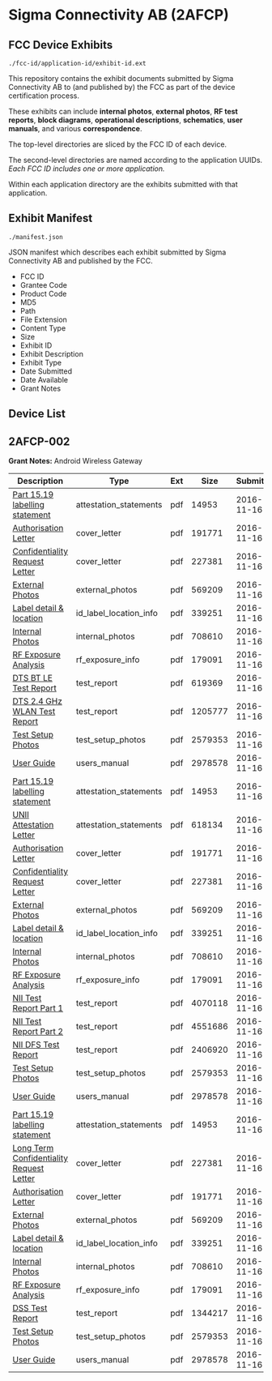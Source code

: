 # Sigma Connectivity AB (2AFCP)
## FCC Device Exhibits

```
./fcc-id/application-id/exhibit-id.ext
```

This repository contains the exhibit documents submitted by Sigma Connectivity AB to (and published by) the FCC as part of the device certification process.

These exhibits can include **internal photos**, **external photos**, **RF test reports**, **block diagrams**, **operational descriptions**, **schematics**, **user manuals**, and various **correspondence**.

The top-level directories are sliced by the FCC ID of each device.

The second-level directories are named according to the application UUIDs. *Each FCC ID includes one or more application.*

Within each application directory are the exhibits submitted with that application. 

## Exhibit Manifest

```
./manifest.json
```

JSON manifest which describes each exhibit submitted by Sigma Connectivity AB and published by the FCC.

- FCC ID
- Grantee Code
- Product Code
- MD5
- Path
- File Extension
- Content Type
- Size
- Exhibit ID
- Exhibit Description
- Exhibit Type
- Date Submitted
- Date Available
- Grant Notes

## Device List
## 2AFCP-002
**Grant Notes:** Android Wireless Gateway

| Description | Type | Ext | Size | Submitted | Available |
| ----------- | ---- | --- | ---- | --------- | --------- |
| [Part 15.19 labelling statement](2AFCP-002/3136f4f0826d77d97c503f646e5f9eab/3197342.pdf) | attestation_statements | pdf | 14953 | 2016-11-16 | 2016-11-16 |
| [Authorisation Letter](2AFCP-002/3136f4f0826d77d97c503f646e5f9eab/3197345.pdf) | cover_letter | pdf | 191771 | 2016-11-16 | 2016-11-16 |
| [Confidentiality Request Letter](2AFCP-002/3136f4f0826d77d97c503f646e5f9eab/3197344.pdf) | cover_letter | pdf | 227381 | 2016-11-16 | 2016-11-16 |
| [External Photos](2AFCP-002/3136f4f0826d77d97c503f646e5f9eab/3197346.pdf) | external_photos | pdf | 569209 | 2016-11-16 | 2016-11-16 |
| [Label detail & location](2AFCP-002/3136f4f0826d77d97c503f646e5f9eab/3197347.pdf) | id_label_location_info | pdf | 339251 | 2016-11-16 | 2016-11-16 |
| [Internal Photos](2AFCP-002/3136f4f0826d77d97c503f646e5f9eab/3197348.pdf) | internal_photos | pdf | 708610 | 2016-11-16 | 2016-11-16 |
| [RF Exposure Analysis](2AFCP-002/3136f4f0826d77d97c503f646e5f9eab/3197353.pdf) | rf_exposure_info | pdf | 179091 | 2016-11-16 | 2016-11-16 |
| [DTS BT LE Test Report](2AFCP-002/3136f4f0826d77d97c503f646e5f9eab/3197385.pdf) | test_report | pdf | 619369 | 2016-11-16 | 2016-11-16 |
| [DTS 2.4 GHz WLAN Test Report](2AFCP-002/3136f4f0826d77d97c503f646e5f9eab/3197388.pdf) | test_report | pdf | 1205777 | 2016-11-16 | 2016-11-16 |
| [Test Setup Photos](2AFCP-002/3136f4f0826d77d97c503f646e5f9eab/3197356.pdf) | test_setup_photos | pdf | 2579353 | 2016-11-16 | 2016-11-16 |
| [User Guide](2AFCP-002/3136f4f0826d77d97c503f646e5f9eab/3197357.pdf) | users_manual | pdf | 2978578 | 2016-11-16 | 2016-11-16 |
| [Part 15.19 labelling statement](2AFCP-002/944ebec97aa773ec94aa5ddda78a6706/3197342.pdf) | attestation_statements | pdf | 14953 | 2016-11-16 | 2016-11-16 |
| [UNII Attestation Letter](2AFCP-002/944ebec97aa773ec94aa5ddda78a6706/3197422.pdf) | attestation_statements | pdf | 618134 | 2016-11-16 | 2016-11-16 |
| [Authorisation Letter](2AFCP-002/944ebec97aa773ec94aa5ddda78a6706/3197345.pdf) | cover_letter | pdf | 191771 | 2016-11-16 | 2016-11-16 |
| [Confidentiality Request Letter](2AFCP-002/944ebec97aa773ec94aa5ddda78a6706/3197344.pdf) | cover_letter | pdf | 227381 | 2016-11-16 | 2016-11-16 |
| [External Photos](2AFCP-002/944ebec97aa773ec94aa5ddda78a6706/3197346.pdf) | external_photos | pdf | 569209 | 2016-11-16 | 2016-11-16 |
| [Label detail & location](2AFCP-002/944ebec97aa773ec94aa5ddda78a6706/3197347.pdf) | id_label_location_info | pdf | 339251 | 2016-11-16 | 2016-11-16 |
| [Internal Photos](2AFCP-002/944ebec97aa773ec94aa5ddda78a6706/3197348.pdf) | internal_photos | pdf | 708610 | 2016-11-16 | 2016-11-16 |
| [RF Exposure Analysis](2AFCP-002/944ebec97aa773ec94aa5ddda78a6706/3197353.pdf) | rf_exposure_info | pdf | 179091 | 2016-11-16 | 2016-11-16 |
| [NII Test Report Part 1](2AFCP-002/944ebec97aa773ec94aa5ddda78a6706/3197425.pdf) | test_report | pdf | 4070118 | 2016-11-16 | 2016-11-16 |
| [NII Test Report Part 2](2AFCP-002/944ebec97aa773ec94aa5ddda78a6706/3197426.pdf) | test_report | pdf | 4551686 | 2016-11-16 | 2016-11-16 |
| [NII DFS Test Report](2AFCP-002/944ebec97aa773ec94aa5ddda78a6706/3197427.pdf) | test_report | pdf | 2406920 | 2016-11-16 | 2016-11-16 |
| [Test Setup Photos](2AFCP-002/944ebec97aa773ec94aa5ddda78a6706/3197356.pdf) | test_setup_photos | pdf | 2579353 | 2016-11-16 | 2016-11-16 |
| [User Guide](2AFCP-002/944ebec97aa773ec94aa5ddda78a6706/3197357.pdf) | users_manual | pdf | 2978578 | 2016-11-16 | 2016-11-16 |
| [Part 15.19 labelling statement](2AFCP-002/bb4ad22a121d6c45bb91f60c1d217bdc/3197342.pdf) | attestation_statements | pdf | 14953 | 2016-11-16 | 2016-11-16 |
| [Long Term Confidentiality Request Letter](2AFCP-002/bb4ad22a121d6c45bb91f60c1d217bdc/3197344.pdf) | cover_letter | pdf | 227381 | 2016-11-16 | 2016-11-16 |
| [Authorisation Letter](2AFCP-002/bb4ad22a121d6c45bb91f60c1d217bdc/3197345.pdf) | cover_letter | pdf | 191771 | 2016-11-16 | 2016-11-16 |
| [External Photos](2AFCP-002/bb4ad22a121d6c45bb91f60c1d217bdc/3197346.pdf) | external_photos | pdf | 569209 | 2016-11-16 | 2016-11-16 |
| [Label detail & location](2AFCP-002/bb4ad22a121d6c45bb91f60c1d217bdc/3197347.pdf) | id_label_location_info | pdf | 339251 | 2016-11-16 | 2016-11-16 |
| [Internal Photos](2AFCP-002/bb4ad22a121d6c45bb91f60c1d217bdc/3197348.pdf) | internal_photos | pdf | 708610 | 2016-11-16 | 2016-11-16 |
| [RF Exposure Analysis](2AFCP-002/bb4ad22a121d6c45bb91f60c1d217bdc/3197353.pdf) | rf_exposure_info | pdf | 179091 | 2016-11-16 | 2016-11-16 |
| [DSS Test Report](2AFCP-002/bb4ad22a121d6c45bb91f60c1d217bdc/3197355.pdf) | test_report | pdf | 1344217 | 2016-11-16 | 2016-11-16 |
| [Test Setup Photos](2AFCP-002/bb4ad22a121d6c45bb91f60c1d217bdc/3197356.pdf) | test_setup_photos | pdf | 2579353 | 2016-11-16 | 2016-11-16 |
| [User Guide](2AFCP-002/bb4ad22a121d6c45bb91f60c1d217bdc/3197357.pdf) | users_manual | pdf | 2978578 | 2016-11-16 | 2016-11-16 |
